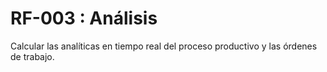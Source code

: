 # RF-003 : Análisis

Calcular las analíticas en tiempo real del proceso productivo y las órdenes de trabajo.
